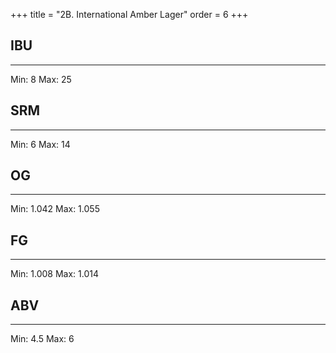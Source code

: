 +++
title = "2B. International Amber Lager"
order = 6
+++
## IBU
******
Min: 8
Max: 25
## SRM
******
Min: 6
Max: 14
## OG
******
Min: 1.042
Max: 1.055
## FG
******
Min: 1.008
Max: 1.014
## ABV
******
Min: 4.5
Max: 6
